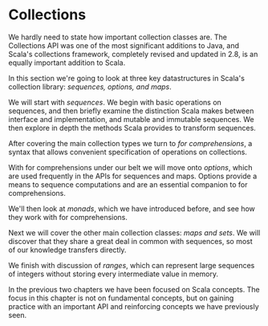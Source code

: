 # Collections

We hardly need to state how important collection classes are. The Collections API was one of the most significant additions to Java, and Scala's collections framework, completely revised and updated in 2.8, is an equally important addition to Scala.

In this section we're going to look at three key datastructures in Scala's collection library: *sequences, options, and maps*.

We will start with *sequences*. We begin with basic operations on sequences, and then briefly examine the distinction Scala makes between interface and implementation, and mutable and immutable sequences. We then explore in depth the methods Scala provides to transform sequences.

After covering the main collection types we turn to *for comprehensions*, a syntax that allows convenient specification of operations on collections.

With for comprehensions under our belt we will move onto *options*, which are used frequently in the APIs for sequences and maps. Options provide a means to sequence computations and are an essential companion to for comprehensions.

We'll then look at *monads*, which we have introduced before, and see how they work with for comprehensions.

Next we will cover the other main collection classes: *maps and sets*. We will discover that they share a great deal in common with sequences, so most of our knowledge transfers directly.

We finish with discussion of *ranges*, which can represent large sequences of integers without storing every intermediate value in memory.

In the previous two chapters we have been focused on Scala concepts. The focus in this chapter is not on fundamental concepts, but on gaining practice with an important API and reinforcing concepts we have previously seen.
